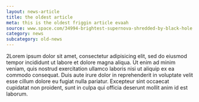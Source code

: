 ```yaml
---
layout: news-article
title: the oldest article
meta: this is the oldest friggin article evaah
source: www.space.com/34994-brightest-supernova-shredded-by-black-hole.html
category: news
subcategory: old-news
---
```


2Lorem ipsum dolor sit amet, consectetur adipisicing elit, sed do eiusmod tempor incididunt ut labore et dolore magna aliqua. Ut enim ad minim veniam, quis nostrud exercitation ullamco laboris nisi ut aliquip ex ea commodo consequat. Duis aute irure dolor in reprehenderit in voluptate velit esse cillum dolore eu fugiat nulla pariatur. Excepteur sint occaecat cupidatat non proident, sunt in culpa qui officia deserunt mollit anim id est laborum.
